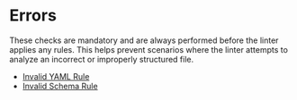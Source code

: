 # Errors

These checks are mandatory and are always performed before the linter applies any rules.
This helps prevent scenarios where the linter attempts to analyze an incorrect or improperly structured file.

- [Invalid YAML Rule](./errors/invalid-yaml.md)
- [Invalid Schema Rule](./errors/invalid-schema.md)
